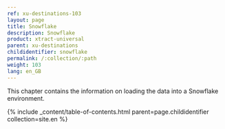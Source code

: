 ```yaml
---
ref: xu-destinations-103
layout: page
title: Snowflake
description: Snowflake
product: xtract-universal
parent: xu-destinations
childidentifier: snowflake
permalink: /:collection/:path
weight: 103
lang: en_GB
---
```


This chapter contains the information on loading the data into a Snowflake environment.

{% include _content/table-of-contents.html parent=page.childidentifier collection=site.en %}